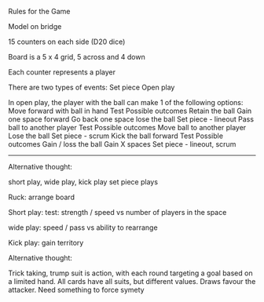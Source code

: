 Rules for the Game

Model on bridge

15 counters on each side (D20 dice)

Board is a 5 x 4 grid, 5 across and 4 down

Each counter represents a player

There are two types of events:
Set piece
Open play

In open play, the player with the ball can make 1 of the following options:
Move forward with ball in hand
	Test
	Possible outcomes
		Retain the ball
		Gain one space forward
		Go back one space
		lose the ball
		Set piece - lineout
Pass ball to another player
	Test
	Possible outcomes
	    Move ball to another player
		Lose the ball
		Set piece - scrum
Kick the ball forward
    Test
    Possible outcomes
	    Gain / loss the ball
	    Gain X spaces
	    Set piece - lineout, scrum

-----

Alternative thought:

short play, wide play, kick play
set piece plays

Ruck: arrange board

Short play:
test: strength / speed vs number of players in the space

wide play: speed / pass  vs ability to rearrange

Kick play: gain territory

Alternative thought:

Trick taking, trump suit is action, with each round targeting a goal based on a limited hand. All cards have all suits, but different values. Draws favour the attacker. Need something to force symety 


<!--stackedit_data:
eyJoaXN0b3J5IjpbLTc1MzcxMDgxXX0=
-->